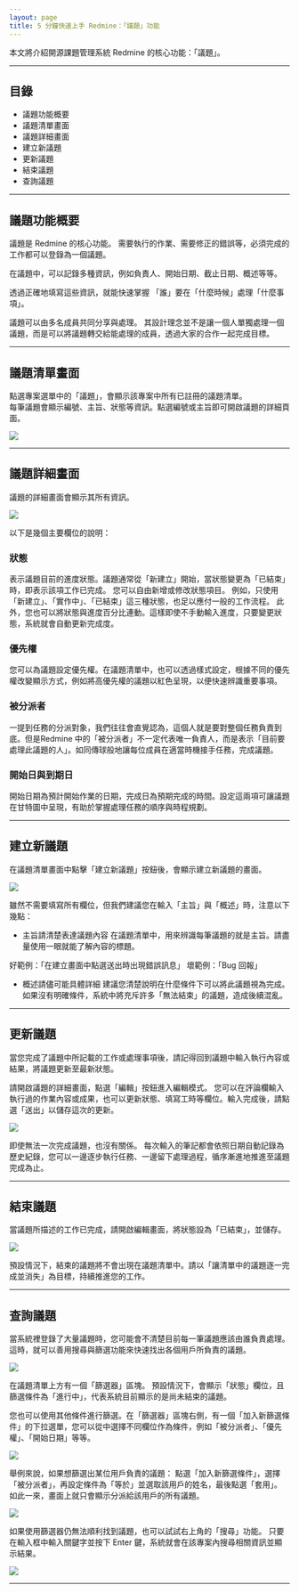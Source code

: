 ```yaml
---
layout: page
title: 5 分鐘快速上手 Redmine：「議題」功能
---
```


本文將介紹開源課題管理系統 Redmine 的核心功能：「議題」。

---

## 目錄

- 議題功能概要  
- 議題清單畫面  
- 議題詳細畫面  
- 建立新議題  
- 更新議題  
- 結束議題  
- 查詢議題  

---

## 議題功能概要

議題是 Redmine 的核心功能。
需要執行的作業、需要修正的錯誤等，必須完成的工作都可以登錄為一個議題。

在議題中，可以記錄多種資訊，例如負責人、開始日期、截止日期、概述等等。

透過正確地填寫這些資訊，就能快速掌握 「誰」要在「什麼時候」處理「什麼事項」。

議題可以由多名成員共同分享與處理。
其設計理念並不是讓一個人單獨處理一個議題，而是可以將議題轉交給能處理的成員，透過大家的合作一起完成目標。

---

## 議題清單畫面

點選專案選單中的「議題」，會顯示該專案中所有已註冊的議題清單。  
每筆議題會顯示編號、主旨、狀態等資訊。點選編號或主旨即可開啟議題的詳細頁面。

![](images/issue-01@2x.png)

---

## 議題詳細畫面

議題的詳細畫面會顯示其所有資訊。  

![](images/issue-02@2x.png)

以下是幾個主要欄位的說明：

### 狀態

表示議題目前的進度狀態。議題通常從「新建立」開始，當狀態變更為「已結束」時，即表示該項工作已完成。
您可以自由新增或修改狀態項目。
例如，只使用「新建立」、「實作中」、「已結束」這三種狀態，也足以應付一般的工作流程。
此外，您也可以將狀態與進度百分比連動。這樣即使不手動輸入進度，只要變更狀態，系統就會自動更新完成度。


### 優先權

您可以為議題設定優先權。在議題清單中，也可以透過樣式設定，根據不同的優先權改變顯示方式，例如將高優先權的議題以紅色呈現，以便快速辨識重要事項。

### 被分派者

一提到任務的分派對象，我們往往會直覺認為，這個人就是要對整個任務負責到底。但是Redmine 中的「被分派者」不一定代表唯一負責人，而是表示「目前要處理此議題的人」。如同傳球般地讓每位成員在適當時機接手任務，完成議題。

### 開始日與到期日

開始日期為預計開始作業的日期，完成日為預期完成的時間。設定這兩項可讓議題在甘特圖中呈現，有助於掌握處理任務的順序與時程規劃。

---

## 建立新議題

在議題清單畫面中點擊「建立新議題」按鈕後，會顯示建立新議題的畫面。

![](images/issue-03@2x.png)

雖然不需要填寫所有欄位，但我們建議您在輸入「主旨」與「概述」時，注意以下幾點：

* 主旨請清楚表達議題內容
在議題清單中，用來辨識每筆議題的就是主旨。請盡量使用一眼就能了解內容的標題。

好範例：「在建立畫面中點選送出時出現錯誤訊息」
壞範例：「Bug 回報」

* 概述請儘可能具體詳細
建議您清楚說明在什麼條件下可以將此議題視為完成。
如果沒有明確條件，系統中將充斥許多「無法結束」的議題，造成後續混亂。



---

## 更新議題

當您完成了議題中所記載的工作或處理事項後，請記得回到議題中輸入執行內容或結果，將議題更新至最新狀態。

請開啟議題的詳細畫面，點選「編輯」按鈕進入編輯模式。
您可以在評論欄輸入執行過的作業內容或成果，也可以更新狀態、填寫工時等欄位。輸入完成後，請點選「送出」以儲存這次的更新。

![](images/issue-04@2x.png)

即使無法一次完成議題，也沒有關係。
每次輸入的筆記都會依照日期自動記錄為歷史紀錄，您可以一邊逐步執行任務、一邊留下處理過程，循序漸進地推進至議題完成為止。

---

## 結束議題

當議題所描述的工作已完成，請開啟編輯畫面，將狀態設為「已結束」，並儲存。

![](images/issue-05@2x.png)

預設情況下，結束的議題將不會出現在議題清單中。請以「讓清單中的議題逐一完成並消失」為目標，持續推進您的工作。

---

## 查詢議題

當系統裡登錄了大量議題時，您可能會不清楚目前每一筆議題應該由誰負責處理。
這時，就可以善用搜尋與篩選功能來快速找出各個用戶所負責的議題。

![](images/issue-06@2x.png)

在議題清單上方有一個「篩選器」區塊。
預設情況下，會顯示「狀態」欄位，且篩選條件為「進行中」，代表系統目前顯示的是尚未結束的議題。

您也可以使用其他條件進行篩選。在「篩選器」區塊右側，有一個「加入新篩選條件」的下拉選單，您可以從中選擇不同欄位作為條件，例如「被分派者」、「優先權」、「開始日期」等等。

![](images/issue-07@2x.png)

舉例來說，如果想篩選出某位用戶負責的議題：
點選「加入新篩選條件」，選擇「被分派者」，再設定條件為「等於」並選取該用戶的姓名，最後點選「套用」。
如此一來，畫面上就只會顯示分派給該用戶的所有議題。

![](images/issue-08@2x.png)

如果使用篩選器仍無法順利找到議題，也可以試試右上角的「搜尋」功能。
只要在輸入框中輸入關鍵字並按下 Enter 鍵，系統就會在該專案內搜尋相關資訊並顯示結果。

![](images/issue-09@2x.png)

---


